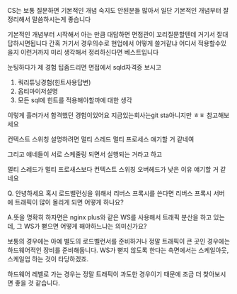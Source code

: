 CS는 보통 질문하면 기본적인 개념 숙지도 안된분들 많아서 일단 기본적인 개념부터 잘정리해서 말씀하시는게 좋습니다

기본적인 개념부터 시작해서 아는 만큼 대답하면 면접관이 꼬리질문할텐데
거기서 잘대답하시면됩니다 간혹 거기서 경우의수로 현업에서 어떻게 쓸거같냐 어디서 적용할수있을지
이런거까지 미리 생각해서 정리하신다면 베스트입니다

눈팅하다가 제 경험 팁좀드리면
면접에서 sqld자격증 보시고

1. 쿼리튜닝경험(힌트사용답변)
2. 옵티마이저설명
3. 모든 sql에 힌트를 적용해야할까에 대한 생각

이렇게 흘러가서 합격했던 경험이있어요 지금있는회사는git sta아니지만 ㅎㅎ 참고해보세요

컨텍스트 스위칭 설명하려면 멀티 스레드 멀티 프로세스 얘기할 거 같네여

그리고 얘네들이 서로 스케줄링 되면서 실행되는 거라고 하고

멀티 스레드가 멀티 프로새스보다 컨텍스트 스위칭 오버헤드가 낮은 이유 얘기할 거 같네요

Q. 안녕하세요 혹시 로드밸런싱을 위해서 리버스 프록시를 쓴다면 리버스 프록시 서버에 트래픽이 많이 몰리게 되면 어떻게 하나요?

A.뜻을 명확히 하자면은 nginx plus와 같은 WS를 사용해서 트래픽 분산을 하고 있는데, 그 WS가 뻗으면 어떻게 해야하느냐는 의미신가요?

보통의 경우에는 아예 별도의 로드벨런서를 준비하거나 정말 트래픽이 큰 곳인 경우에는 하드웨어적인 장비를 준비해둡니다.
WS가 뻗지 않도록 한다는 측면에서는 스케일아웃, 스케일업 하는 것이 타당하겠죠.

하드웨어 레벨로 가는 경우는 정말 트래픽이 과도한 경우이기 때문에 조금 더 찾아보시면 좋을 것 같습니다.

